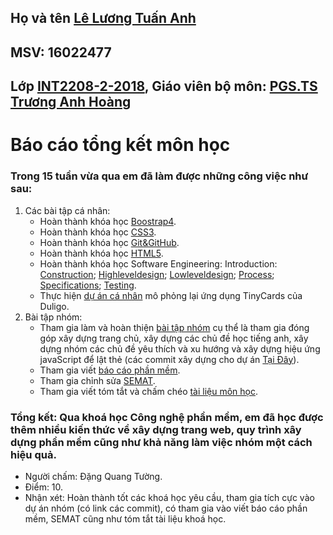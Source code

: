 ## Họ và tên [Lê Lương Tuấn Anh](https://github.com/leluongtuananh)
## MSV: 16022477
## Lớp [INT2208-2-2018](https://github.com/truonganhhoang/INT2208-2-2018), Giáo viên bộ môn: [PGS.TS Trương Anh Hoàng](http://www.uet.vnu.edu.vn/~hoangta/)
# Báo cáo tổng kết môn học
### Trong 15 tuần vừa qua em đã làm được những công việc như sau:
1. Các bài tập cá nhân:
	- Hoàn thành khóa học [Boostrap4](https://github.com/leluongtuananh/INT2208-2-2018/blob/master/LeLuongTuanAnh/Bootstrap.png).
	- Hoàn thành khóa học [CSS3](https://github.com/leluongtuananh/INT2208-2-2018/blob/master/LeLuongTuanAnh/CSS3.png).
	- Hoàn thành khóa học [Git&GitHub](https://github.com/leluongtuananh/INT2208-2-2018/blob/master/LeLuongTuanAnh/GitandGithub.png).
	- Hoàn thành khóa học [HTML5](https://github.com/leluongtuananh/INT2208-2-2018/blob/master/LeLuongTuanAnh/HTML5.png).
	- Hoàn thành khóa học Software Engineering: Introduction: [Construction](https://github.com/leluongtuananh/INT2208-2-2018/blob/master/LeLuongTuanAnh/construction.png); [Highleveldesign](https://github.com/leluongtuananh/INT2208-2-2018/blob/master/LeLuongTuanAnh/highleveldesign.png); [Lowleveldesign](https://github.com/leluongtuananh/INT2208-2-2018/blob/master/LeLuongTuanAnh/lowleveldesign.png); [Process](https://github.com/leluongtuananh/INT2208-2-2018/blob/master/LeLuongTuanAnh/process.png); [Specifications](https://github.com/leluongtuananh/INT2208-2-2018/blob/master/LeLuongTuanAnh/specifications.png); [Testing](https://github.com/leluongtuananh/INT2208-2-2018/blob/master/LeLuongTuanAnh/testing.png).
  	- Thực hiện [dự án cá nhân](https://github.com/truonganhhoang/INT2208-2-2018/tree/master/LeLuongTuanAnh) mô phỏng lại ứng dụng TinyCards của Duligo.
2. Bài tập nhóm:
	- Tham gia làm và hoàn thiện [bài tập nhóm](https://github.com/leluongtuananh/INT2208-2-2018/tree/master/nhom-everest) cụ thể là tham gia đóng góp xây dựng trang chủ, xây dựng các chủ đề học tiếng anh, xây dựng nhóm các chủ đề yêu thích và xu hướng và xây dựng hiệu ứng javaScript để lật thẻ (các commit xây dựng cho dự án [Tại Đây](https://github.com/leluongtuananh/INT2208-2-2018/commits?author=leluongtuananh)).
	- Tham gia viết [báo cáo phần mềm](http://bit.ly/2JihrXN).
	- Tham gia chỉnh sửa [SEMAT](http://bit.ly/2F5Ywgn).
	- Tham gia viết tóm tắt và chấm chéo [tài liệu môn học](https://docs.google.com/document/d/1a4i_31R8WBUAnF91syr1FwBpKoAiTY6rEJt1xWjb74M/edit#heading=h.96he3yu1bnz4).

### Tổng kết: Qua khoá học Công nghệ phần mềm, em đã học được thêm nhiều kiến thức về xây dựng trang web, quy trình xây dựng phần mềm cũng như khả năng làm việc nhóm một cách hiệu quả.

- Người chấm: Đặng Quang Tường.
- Điểm: 10.
- Nhận xét: Hoàn thành tốt các khoá học yêu cầu, tham gia tích cực vào dự án nhóm (có link các commit), có tham gia vào viết báo cáo phần mềm, SEMAT cũng như tóm tắt tài liệu khoá học.
